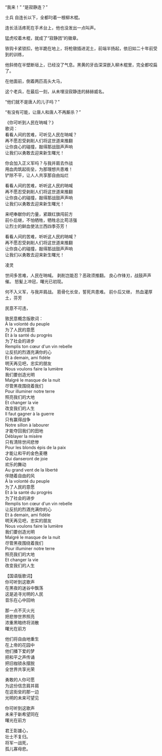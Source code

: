 “我来！”
“是寂静连？”

士兵
自连长以下，全都叼着一根柳木棍。

连长活活疼死在手术台上，他也没发出一点叫声。

猛虎咬着木棍，就成了“寂静团”的徽章。

铁钩卡紧锁扣，他半跪在地上，将枪镦插进泥土，前端半扬起，依旧如二十年前受到的训练，

他斜倚在半壁断垣上，已经没了气息。黑黄的牙齿深深嵌入柳木棍里，完全都咬扁了。

在他面前，倒着两匹高头大马，

这个老兵，在最后一刻，从未埋没寂静连的赫赫威名。

“他们就不是唐人的儿子吗？”

“有没有可能，让唐人和唐人不再厮杀？”

《你可听到人民在呐喊？》  
歌词：  
看看人间的苦难，可听见人民在呐喊？  
再不愿忍受剥削人们将这世道来推翻  
让你良心的碰撞，敲得那战鼓声声响  
让我们以勇敢去迎来新生曙光！  
  
你会加入正义军吗？与我并肩去作战  
用血肉筑起街垒，为那理想共患难！  
铲除不平，让人人共享那自由灿烂  
  
看看人间的苦难，听听这人民的呐喊  
再不愿忍受剥削人们将这世道来推翻  
让你良心的碰撞，敲得那战鼓声声响  
让我们以勇敢去迎来新生曙光！  
  
来吧奉献你的力量，紧跟红旗闯前方  
前仆后继，不怕牺牲，牺牲总比苟活强  
让烈士的鲜血使法兰西四季芬芳！  
  
看看人间的苦难，听听这人民的呐喊？  
再不愿忍受剥削人们将这世道来推翻  
让你良心的碰撞，敲得那战鼓声声响  
让我们以勇敢去迎来新生曙光！

凌灵

世间多苦难，人民在呐喊。
剥削岂能忍？恶政须推翻。
良心作锋刃，战鼓声声催。
怒髪上冲冠，曙光已初现。

何不入义军，与我并肩战。
筋骨化长垒，誓死共患难。
前仆后又继，
热血灌厚土，芬芳

民意不可违，


致民意概念版歌词：  
À la volonté du peuple  
为了人民的意愿  
Et à la santé du progrès  
为了社会的进步  
Remplis ton cœur d'un vin rebelle  
让反抗的烈酒充满你的心  
Et à demain, ami fidèle  
明天再见吧，忠实的朋友  
Nous voulons faire la lumière  
我们要创造光明  
Malgré le masque de la nuit  
尽管黑夜围绕着我们  
Pour illuminer notre terre  
照亮我们的大地  
Et changer la vie  
改变我们的人生  
Il faut gagner à la guerre  
只有赢得战争  
Notre sillon à labourer  
才能夺回我们的田地  
Déblayer la misère  
只有清除世间悲惨  
Pour les blonds épis de la paix  
才能让和平的金色麦穗  
Qui danseront de joie  
欢乐的舞动  
Au grand vent de la liberté  
伴随着自由的风  
À la volonté du peuple  
为了人民的意愿  
Et à la santé du progrès  
为了社会的进步  
Remplis ton cœur d'un vin rebelle  
让反抗的烈酒充满你的心  
Et à demain, ami fidèle  
明天再见吧，忠实的朋友  
Nous voulons faire la lumière  
我们要创造光明  
Malgré le masque de la nuit  
尽管黑夜围绕着我们  
Pour illuminer notre terre  
照亮我们的大地  
Et changer la vie  
改变我们的人生

【国语版歌词】  
你可听到这歌声  
在黑夜的迷谷中飘荡  
这是追寻光明的人民  
音乐在心中回响  
  
那一点不灭火光  
把悲惨世界照亮  
浓重黑暗终将消散  
曙光在前方  
  
他们将自由地重生  
在上帝的花园中  
他们播下爱的梦  
把和平之声传诵  
把旧枷锁永摆脱  
全世界共享光荣  
  
勇敢的人你可愿  
为这份信念肩并肩  
在这街垒的那一边  
光明的未来可望见  
  
你可听到这歌声  
未来于新希望同在  
曙光在前方

君王彰雄心，  
壮士不复归。  
将军一战死，  
孤儿寡母悲。